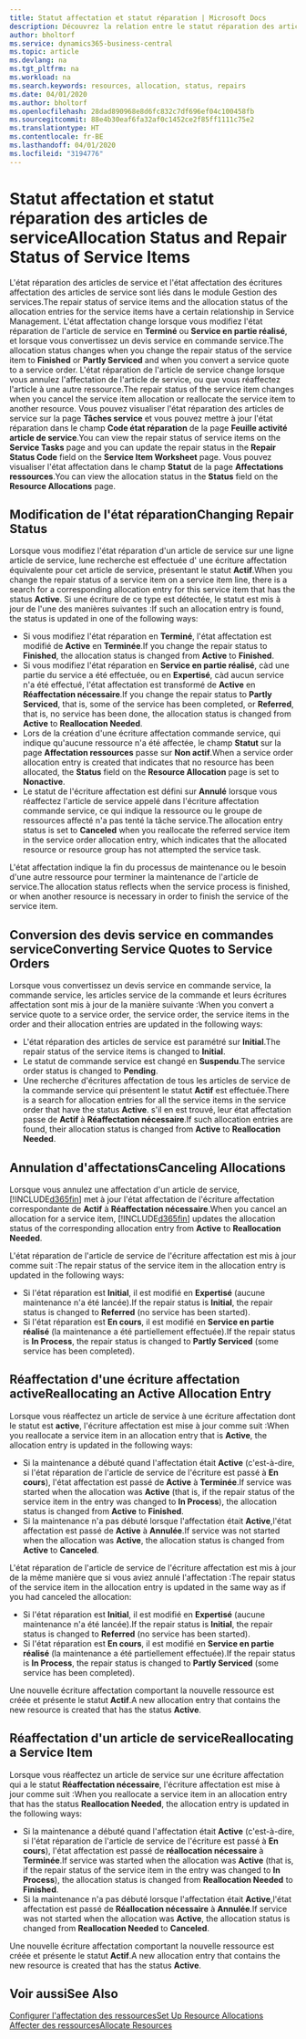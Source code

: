 ```yaml
---
title: Statut affectation et statut réparation | Microsoft Docs
description: Découvrez la relation entre le statut réparation des articles de service et le statut affectation des écritures d'affectation associées.
author: bholtorf
ms.service: dynamics365-business-central
ms.topic: article
ms.devlang: na
ms.tgt_pltfrm: na
ms.workload: na
ms.search.keywords: resources, allocation, status, repairs
ms.date: 04/01/2020
ms.author: bholtorf
ms.openlocfilehash: 28dad890968e8d6fc832c7df696ef04c100458fb
ms.sourcegitcommit: 88e4b30eaf6fa32af0c1452ce2f85ff1111c75e2
ms.translationtype: HT
ms.contentlocale: fr-BE
ms.lasthandoff: 04/01/2020
ms.locfileid: "3194776"
---
```

# <a name="allocation-status-and-repair-status-of-service-items"></a><span data-ttu-id="fa205-103">Statut affectation et statut réparation des articles de service</span><span class="sxs-lookup"><span data-stu-id="fa205-103">Allocation Status and Repair Status of Service Items</span></span>
<span data-ttu-id="fa205-104">L'état réparation des articles de service et l'état affectation des écritures affectation des articles de service sont liés dans le module Gestion des services.</span><span class="sxs-lookup"><span data-stu-id="fa205-104">The repair status of service items and the allocation status of the allocation entries for the service items have a certain relationship in Service Management.</span></span> <span data-ttu-id="fa205-105">L'état affectation change lorsque vous modifiez l'état réparation de l'article de service en **Terminé** ou **Service en partie réalisé**, et lorsque vous convertissez un devis service en commande service.</span><span class="sxs-lookup"><span data-stu-id="fa205-105">The allocation status changes when you change the repair status of the service item to **Finished** or **Partly Serviced** and when you convert a service quote to a service order.</span></span> <span data-ttu-id="fa205-106">L'état réparation de l'article de service change lorsque vous annulez l'affectation de l'article de service, ou que vous réaffectez l'article à une autre ressource.</span><span class="sxs-lookup"><span data-stu-id="fa205-106">The repair status of the service item changes when you cancel the service item allocation or reallocate the service item to another resource.</span></span> <span data-ttu-id="fa205-107">Vous pouvez visualiser l'état réparation des articles de service sur la page **Tâches service** et vous pouvez mettre à jour l'état réparation dans le champ **Code état réparation** de la page **Feuille activité article de service**.</span><span class="sxs-lookup"><span data-stu-id="fa205-107">You can view the repair status of service items on the **Service Tasks** page and you can update the repair status in the **Repair Status Code** field on the **Service Item Worksheet** page.</span></span> <span data-ttu-id="fa205-108">Vous pouvez visualiser l'état affectation dans le champ **Statut** de la page **Affectations ressources**.</span><span class="sxs-lookup"><span data-stu-id="fa205-108">You can view the allocation status in the **Status** field on the **Resource Allocations** page.</span></span>  
  
## <a name="changing-repair-status"></a><span data-ttu-id="fa205-109">Modification de l'état réparation</span><span class="sxs-lookup"><span data-stu-id="fa205-109">Changing Repair Status</span></span>  
<span data-ttu-id="fa205-110">Lorsque vous modifiez l'état réparation d'un article de service sur une ligne article de service, lune recherche est effectuée d' une écriture affectation équivalente pour cet article de service, présentant le statut **Actif**.</span><span class="sxs-lookup"><span data-stu-id="fa205-110">When you change the repair status of a service item on a service item line, there is a search for a corresponding allocation entry for this service item that has the status **Active**.</span></span> <span data-ttu-id="fa205-111">Si une écriture de ce type est détectée, le statut est mis à jour de l'une des manières suivantes :</span><span class="sxs-lookup"><span data-stu-id="fa205-111">If such an allocation entry is found, the status is updated in one of the following ways:</span></span>  
  
* <span data-ttu-id="fa205-112">Si vous modifiez l'état réparation en **Terminé**, l'état affectation est modifié de **Active** en **Terminée**.</span><span class="sxs-lookup"><span data-stu-id="fa205-112">If you change the repair status to **Finished**, the allocation status is changed from **Active** to **Finished**.</span></span>  
* <span data-ttu-id="fa205-113">Si vous modifiez l'état réparation en **Service en partie réalisé**, càd une partie du service a été effectuée, ou en **Expertisé**, càd aucun service n'a été effectué, l'état affectation est transformé de **Active** en **Réaffectation nécessaire**.</span><span class="sxs-lookup"><span data-stu-id="fa205-113">If you change the repair status to **Partly Serviced**, that is, some of the service has been completed, or **Referred**, that is, no service has been done, the allocation status is changed from **Active** to **Reallocation Needed**.</span></span>  
* <span data-ttu-id="fa205-114">Lors de la création d'une écriture affectation commande service, qui indique qu'aucune ressource n'a été affectée, le champ **Statut** sur la page **Affectation ressources** passe sur **Non actif**.</span><span class="sxs-lookup"><span data-stu-id="fa205-114">When a service order allocation entry is created that indicates that no resource has been allocated, the **Status** field on the **Resource Allocation** page is set to **Nonactive**.</span></span>  
* <span data-ttu-id="fa205-115">Le statut de l'écriture affectation est défini sur **Annulé** lorsque vous réaffectez l'article de service appelé dans l'écriture affectation commande service, ce qui indique la ressource ou le groupe de ressources affecté n'a pas tenté la tâche service.</span><span class="sxs-lookup"><span data-stu-id="fa205-115">The allocation entry status is set to **Canceled** when you reallocate the referred service item in the service order allocation entry, which indicates that the allocated resource or resource group has not attempted the service task.</span></span>  
  
<span data-ttu-id="fa205-116">L'état affectation indique la fin du processus de maintenance ou le besoin d'une autre ressource pour terminer la maintenance de l'article de service.</span><span class="sxs-lookup"><span data-stu-id="fa205-116">The allocation status reflects when the service process is finished, or when another resource is necessary in order to finish the service of the service item.</span></span>  
  
## <a name="converting-service-quotes-to-service-orders"></a><span data-ttu-id="fa205-117">Conversion des devis service en commandes service</span><span class="sxs-lookup"><span data-stu-id="fa205-117">Converting Service Quotes to Service Orders</span></span>  
<span data-ttu-id="fa205-118">Lorsque vous convertissez un devis service en commande service, la commande service, les articles service de la commande et leurs écritures affectation sont mis à jour de la manière suivante :</span><span class="sxs-lookup"><span data-stu-id="fa205-118">When you convert a service quote to a service order, the service order, the service items in the order and their allocation entries are updated in the following ways:</span></span>  
  
* <span data-ttu-id="fa205-119">L'état réparation des articles de service est paramétré sur **Initial**.</span><span class="sxs-lookup"><span data-stu-id="fa205-119">The repair status of the service items is changed to **Initial**.</span></span>  
* <span data-ttu-id="fa205-120">Le statut de commande service est changé en **Suspendu**.</span><span class="sxs-lookup"><span data-stu-id="fa205-120">The service order status is changed to **Pending**.</span></span>  
* <span data-ttu-id="fa205-121">Une recherche d'écritures affectation de tous les articles de service de la commande service qui présentent le statut **Actif** est effectuée.</span><span class="sxs-lookup"><span data-stu-id="fa205-121">There is a search for allocation entries for all the service items in the service order that have the status **Active**.</span></span> <span data-ttu-id="fa205-122">s'il en est trouvé, leur état affectation passe de **Actif** à **Réaffectation nécessaire**.</span><span class="sxs-lookup"><span data-stu-id="fa205-122">If such allocation entries are found, their allocation status is changed from **Active** to **Reallocation Needed**.</span></span>  
  
## <a name="canceling-allocations"></a><span data-ttu-id="fa205-123">Annulation d'affectations</span><span class="sxs-lookup"><span data-stu-id="fa205-123">Canceling Allocations</span></span>  
<span data-ttu-id="fa205-124">Lorsque vous annulez une affectation d'un article de service, [!INCLUDE[d365fin](includes/d365fin_md.md)] met à jour l'état affectation de l'écriture affectation correspondante de **Actif** à **Réaffectation nécessaire**.</span><span class="sxs-lookup"><span data-stu-id="fa205-124">When you cancel an allocation for a service item, [!INCLUDE[d365fin](includes/d365fin_md.md)] updates the allocation status of the corresponding allocation entry from **Active** to **Reallocation Needed**.</span></span>

<span data-ttu-id="fa205-125">L'état réparation de l'article de service de l'écriture affectation est mis à jour comme suit :</span><span class="sxs-lookup"><span data-stu-id="fa205-125">The repair status of the service item in the allocation entry is updated in the following ways:</span></span>  
  
* <span data-ttu-id="fa205-126">Si l'état réparation est **Initial**, il est modifié en **Expertisé** (aucune maintenance n'a été lancée).</span><span class="sxs-lookup"><span data-stu-id="fa205-126">If the repair status is **Initial**, the repair status is changed to **Referred** (no service has been started).</span></span>  
* <span data-ttu-id="fa205-127">Si l'état réparation est **En cours**, il est modifié en **Service en partie réalisé** (la maintenance a été partiellement effectuée).</span><span class="sxs-lookup"><span data-stu-id="fa205-127">If the repair status is **In Process**, the repair status is changed to **Partly Serviced** (some service has been completed).</span></span>  
  
## <a name="reallocating-an-active-allocation-entry"></a><span data-ttu-id="fa205-128">Réaffectation d'une écriture affectation active</span><span class="sxs-lookup"><span data-stu-id="fa205-128">Reallocating an Active Allocation Entry</span></span>  
<span data-ttu-id="fa205-129">Lorsque vous réaffectez un article de service à une écriture affectation dont le statut est **active**, l'écriture affectation est mise à jour comme suit :</span><span class="sxs-lookup"><span data-stu-id="fa205-129">When you reallocate a service item in an allocation entry that is **Active**, the allocation entry is updated in the following ways:</span></span>  
  
* <span data-ttu-id="fa205-130">Si la maintenance a débuté quand l'affectation était **Active** (c'est-à-dire, si l'état réparation de l'article de service de l'écriture est passé à **En cours**), l'état affectation est passé de **Active** à **Terminée**.</span><span class="sxs-lookup"><span data-stu-id="fa205-130">If service was started when the allocation was **Active** (that is, if the repair status of the service item in the entry was changed to **In Process**), the allocation status is changed from **Active** to **Finished**.</span></span>  
* <span data-ttu-id="fa205-131">Si la maintenance n'a pas débuté lorsque l'affectation était **Active**,l'état affectation est passé de **Active** à **Annulée**.</span><span class="sxs-lookup"><span data-stu-id="fa205-131">If service was not started when the allocation was **Active**, the allocation status is changed from **Active** to **Canceled**.</span></span>  
  
<span data-ttu-id="fa205-132">L'état réparation de l'article de service de l'écriture affectation est mis à jour de la même manière que si vous aviez annulé l'affectation :</span><span class="sxs-lookup"><span data-stu-id="fa205-132">The repair status of the service item in the allocation entry is updated in the same way as if you had canceled the allocation:</span></span>  
  
* <span data-ttu-id="fa205-133">Si l'état réparation est **Initial**, il est modifié en **Expertisé** (aucune maintenance n'a été lancée).</span><span class="sxs-lookup"><span data-stu-id="fa205-133">If the repair status is **Initial**, the repair status is changed to **Referred** (no service has been started).</span></span>  
* <span data-ttu-id="fa205-134">Si l'état réparation est **En cours**, il est modifié en **Service en partie réalisé** (la maintenance a été partiellement effectuée).</span><span class="sxs-lookup"><span data-stu-id="fa205-134">If the repair status is **In Process**, the repair status is changed to **Partly Serviced** (some service has been completed).</span></span>  
  
<span data-ttu-id="fa205-135">Une nouvelle écriture affectation comportant la nouvelle ressource est créée et présente le statut **Actif**.</span><span class="sxs-lookup"><span data-stu-id="fa205-135">A new allocation entry that contains the new resource is created that has the status **Active**.</span></span>  
  
## <a name="reallocating-a-service-item"></a><span data-ttu-id="fa205-136">Réaffectation d'un article de service</span><span class="sxs-lookup"><span data-stu-id="fa205-136">Reallocating a Service Item</span></span>  
<span data-ttu-id="fa205-137">Lorsque vous réaffectez un article de service sur une écriture affectation qui a le statut **Réaffectation nécessaire**, l'écriture affectation est mise à jour comme suit :</span><span class="sxs-lookup"><span data-stu-id="fa205-137">When you reallocate a service item in an allocation entry that has the status **Reallocation Needed**, the allocation entry is updated in the following ways:</span></span>  
  
* <span data-ttu-id="fa205-138">Si la maintenance a débuté quand l'affectation était **Active** (c'est-à-dire, si l'état réparation de l'article de service de l'écriture est passé à **En cours**), l'état affectation est passé de **réallocation nécessaire** à **Terminée**.</span><span class="sxs-lookup"><span data-stu-id="fa205-138">If service was started when the allocation was **Active** (that is, if the repair status of the service item in the entry was changed to **In Process**), the allocation status is changed from **Reallocation Needed** to **Finished**.</span></span>  
* <span data-ttu-id="fa205-139">Si la maintenance n'a pas débuté lorsque l'affectation était **Active**,l'état affectation est passé de **Réallocation nécessaire** à **Annulée**.</span><span class="sxs-lookup"><span data-stu-id="fa205-139">If service was not started when the allocation was **Active**, the allocation status is changed from **Reallocation Needed** to **Canceled**.</span></span>  
  
<span data-ttu-id="fa205-140">Une nouvelle écriture affectation comportant la nouvelle ressource est créée et présente le statut **Actif**.</span><span class="sxs-lookup"><span data-stu-id="fa205-140">A new allocation entry that contains the new resource is created that has the status **Active**.</span></span>  
  
## <a name="see-also"></a><span data-ttu-id="fa205-141">Voir aussi</span><span class="sxs-lookup"><span data-stu-id="fa205-141">See Also</span></span>  
[<span data-ttu-id="fa205-142">Configurer l'affectation des ressources</span><span class="sxs-lookup"><span data-stu-id="fa205-142">Set Up Resource Allocations</span></span>](service-how-setup-resource-allocation.md)  
[<span data-ttu-id="fa205-143">Affecter des ressources</span><span class="sxs-lookup"><span data-stu-id="fa205-143">Allocate Resources</span></span>](service-how-to-allocate-resources.md)  

